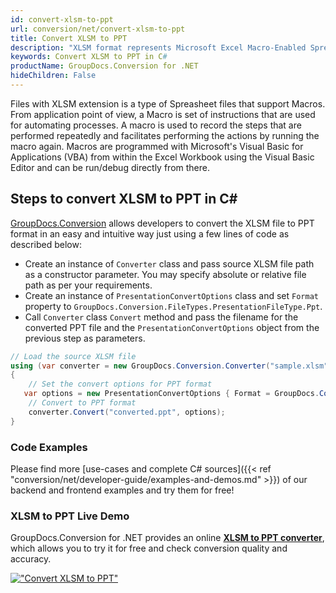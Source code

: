 ```yaml
---
id: convert-xlsm-to-ppt
url: conversion/net/convert-xlsm-to-ppt
title: Convert XLSM to PPT
description: "XLSM format represents Microsoft Excel Macro-Enabled Spreadsheet with .xlsm extension. Learn how to convert XLSM to PPT file programmatically in C# language using GroupDocs.Conversion for .NET library."
keywords: Convert XLSM to PPT in C#
productName: GroupDocs.Conversion for .NET
hideChildren: False
---
```


Files with XLSM extension is a type of Spreasheet files that support Macros. From application point of view, a Macro is set of instructions that are used for automating processes. A macro is used to record the steps that are performed repeatedly and facilitates performing the actions by running the macro again. Macros are programmed with Microsoft's Visual Basic for Applications (VBA) from within the Excel Workbook using the Visual Basic Editor and can be run/debug directly from there.

## Steps to convert XLSM to PPT in C#

[GroupDocs.Conversion](https://products.groupdocs.com/conversion/net) allows developers to convert the XLSM file to PPT format in an easy and intuitive way just using a few lines of code as described below:

* Create an instance of `Converter` class and pass source XLSM file path as a constructor parameter. You may specify absolute or relative file path as per your requirements. 
* Create an instance of `PresentationConvertOptions` class and set `Format` property to `GroupDocs.Conversion.FileTypes.PresentationFileType.Ppt`.
* Call `Converter` class `Convert` method and pass the filename for the converted PPT file and the `PresentationConvertOptions` object from the previous step as parameters.

```csharp
// Load the source XLSM file
using (var converter = new GroupDocs.Conversion.Converter("sample.xlsm"))
{
    // Set the convert options for PPT format
   var options = new PresentationConvertOptions { Format = GroupDocs.Conversion.FileTypes.PresentationFileType.Ppt };
    // Convert to PPT format
    converter.Convert("converted.ppt", options);
}
```

### Code Examples

Please find more [use-cases and complete C# sources]({{< ref "conversion/net/developer-guide/examples-and-demos.md" >}}) of our backend and frontend examples and try them for free!

### XLSM to PPT Live Demo

GroupDocs.Conversion for .NET provides an online [**XLSM to PPT converter**](https://products.groupdocs.app/conversion/xlsm-to-ppt), which allows you to try it for free and check conversion quality and accuracy.

[!["Convert XLSM to PPT"](conversion/net/images/convert-to-ppt/convert-xlsm-to-ppt.png)](https://products.groupdocs.app/conversion/xlsm-to-ppt)